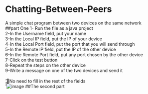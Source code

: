 # Chatting-Between-Peers
A simple chat program between two devices on the same network<br>
##part One
1- Run the file as a java project<br>
2-In the Username field, put your name<br>
3-In the Local IP field, put the IP of your device<br>
4-In the Local Port field, put the port that you will send through<br>
5-In the Remote IP field, put the IP of the other device<br>
6-In the Remote Port field, put any port chosen by the other device<br>
7-Click on the test button<br>
8-Repeat the steps on the other device<br>
9-Write a message on one of the two devices and send it<br><br>
ّ
🔴No need to fill in the rest of the fields<br>
ّّّ
![image](https://user-images.githubusercontent.com/93814390/208264151-e66bcb33-5f44-42f9-b218-c0e94d78df91.png)
##The second part

